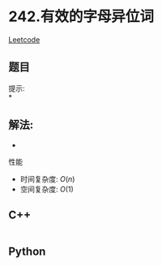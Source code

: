 # 242.有效的字母异位词
[Leetcode](https://leetcode-cn.com/problems/valid-anagram/description/)

## 题目


提示:  
* 

## 解法:  
* 

性能
* 时间复杂度: $O(n)$  
* 空间复杂度: $O(1)$


## C++
```

```

## Python
```

```
